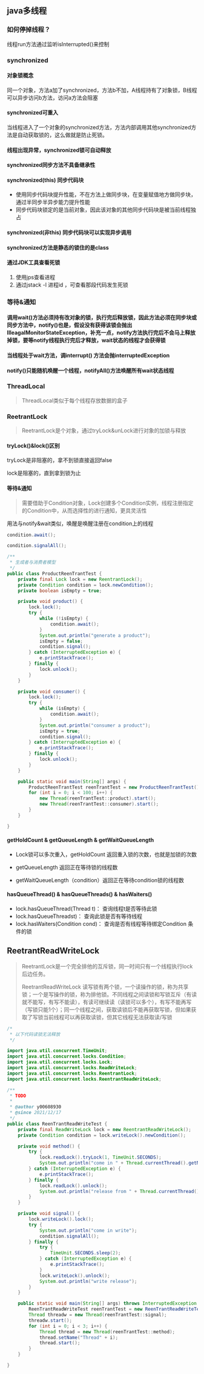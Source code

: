 ## java多线程

### 如何停掉线程？

线程run方法通过监听isInterrupted()来控制

### synchronized

#### 对象锁概念

同一个对象，方法a加了synchronized，方法b不加，A线程持有了对象锁，B线程可以异步访问b方法，访问a方法会阻塞

#### synchronized可重入

当线程进入了一个对象的synchronized方法，方法内部调用其他synchronized方法是自动获取锁的，这么做就是防止死锁。

#### 线程出现异常，synchronized锁可自动释放

#### synchronized同步方法不具备继承性

#### synchronized(this) 同步代码块

- 使用同步代码块提升性能，不在方法上做同步块，在变量赋值地方做同步块，通过半同步半异步能力提升性能
- 同步代码块锁定的是当前对象，因此该对象的其他同步代码块是被当前线程独占

#### synchronized(非this) 同步代码块可以实现异步调用

#### synchronized方法是静态的锁住的是class

#### 通过JDK工具查看死锁

1. 使用jps查看进程
2. 通过jstack -l 进程id ，可查看那段代码发生死锁



### 等待&通知

#### 调用wait()方法必须持有改对象的锁，执行完后释放锁，因此方法必须在同步块或同步方法中，notify()也是，假设没有获得该锁会抛出IlleagalMonitorStateException，补充一点，notify方法执行完后不会马上释放掉锁，要等notify线程执行完后才释放，wait状态的线程才会获得锁

#### 当线程处于wait方法，调interrupt() 方法会抛interruptedException

#### notify()只能随机唤醒一个线程，notifyAll()方法唤醒所有wait状态线程



### ThreadLocal

> ThreadLocal类似于每个线程存放数据的盒子



### ReetrantLock

> ReetrantLock是个对象，通过tryLock&unLock进行对象的加锁与释放

#### tryLock()&lock()区别

tryLock是非阻塞的，拿不到锁直接返回false

lock是阻塞的，直到拿到锁为止

#### 等待&通知

> 需要借助于Condition对象，Lock创建多个Condition实例，线程注册指定的Condition中，从而选择性的进行通知，更具灵活性

用法与notify&wait类似，唤醒是唤醒注册在condition上的线程

```java
condition.await();
```

```java
condition.signalAll();
```

```java
/**
 * 生成者与消费者模型
 */
public class ProductReenTrantTest {
    private final Lock lock = new ReentrantLock();
    private Condition condition = lock.newCondition();
    private boolean isEmpty = true;

    private void product() {
        lock.lock();
        try {
            while (!isEmpty) {
                condition.await();
            }
            System.out.println("generate a product");
            isEmpty = false;
            condition.signal();
        } catch (InterruptedException e) {
            e.printStackTrace();
        } finally {
            lock.unlock();
        }
    }

    private void consumer() {
        lock.lock();
        try {
            while (isEmpty) {
                condition.await();
            }
            System.out.println("consumer a product");
            isEmpty = true;
            condition.signal();
        } catch (InterruptedException e) {
            e.printStackTrace();
        } finally {
            lock.unlock();
        }
    }

    public static void main(String[] args) {
        ProductReenTrantTest reenTrantTest = new ProductReenTrantTest();
        for (int i = 0; i < 100; i++) {
            new Thread(reenTrantTest::product).start();
            new Thread(reenTrantTest::consumer).start();
        }
    }

}
```



#### getHoldCount & getQueueLength & getWaitQueueLength

- Lock锁可以多次重入，getHoldCount 返回重入锁的次数，也就是加锁的次数

- getQueueLength 返回正在等待锁的线程数

- getWaitQueueLength（condition）返回正在等待condition锁的线程数



#### hasQueueThread() & hasQueueThreads() & hasWaiters()

- lock.hasQueueThread(Thread t)： 查询线程t是否等待此锁
- lock.hasQueueThreadst)： 查询此锁是否有等待线程
- lock.hasWaiters(Condition cond)： 查询是否有线程等待绑定Condition 条件的锁



## ReetrantReadWriteLock

> ReetrantLock是一个完全排他的互斥锁，同一时间只有一个线程执行lock后边任务。
>
> ReetrantReadWriteLock 读写锁有两个锁，一个读操作的锁，称为共享锁；一个是写操作的锁，称为排他锁。不同线程之间读锁和写锁互斥（有读就不能写，有写不能读），有读可继续读（读锁可以多个），有写不能再写（写锁只能1个）；同一个线程之间，获取读锁后不能再获取写锁，但如果获取了写锁当前线程可以再获取读锁，但其它线程无法获取读/写锁

```JAVA
/*
 * 以下代码读锁无法释放
 */

import java.util.concurrent.TimeUnit;
import java.util.concurrent.locks.Condition;
import java.util.concurrent.locks.Lock;
import java.util.concurrent.locks.ReadWriteLock;
import java.util.concurrent.locks.ReentrantLock;
import java.util.concurrent.locks.ReentrantReadWriteLock;

/**
 * TODO
 *
 * @author y00608930
 * @since 2021/12/17
 */
public class ReenTrantReadWriteTest {
    private final ReadWriteLock lock = new ReentrantReadWriteLock();
    private Condition condition = lock.writeLock().newCondition();

    private void method() {
        try {
            lock.readLock().tryLock(1, TimeUnit.SECONDS);
            System.out.println("come in " + Thread.currentThread().getName());
        } catch (InterruptedException e) {
            e.printStackTrace();
        } finally {
            lock.readLock().unlock();
            System.out.println("release from " + Thread.currentThread().getName());
        }
    }

    private void signal() {
        lock.writeLock().lock();
        try {
            System.out.println("come in write");
            condition.signalAll();
        } finally {
            try {
                TimeUnit.SECONDS.sleep(2);
            } catch (InterruptedException e) {
                e.printStackTrace();
            }
            lock.writeLock().unlock();
            System.out.println("write release");
        }
    }

    public static void main(String[] args) throws InterruptedException {
        ReenTrantReadWriteTest reenTrantTest = new ReenTrantReadWriteTest();
        Thread threadw = new Thread(reenTrantTest::signal);
        threadw.start();
        for (int i = 0; i < 3; i++) {
            Thread thread = new Thread(reenTrantTest::method);
            thread.setName("Thread" + i);
            thread.start();
        }
    }

}
```

